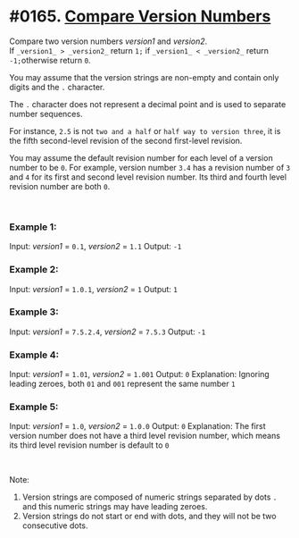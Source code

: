 # #0165. [Compare Version Numbers](https://leetcode.com/problems/compare-version-numbers/description/) 

Compare two version numbers _version1_ and _version2_.  
If `_version1_ > _version2_` return `1;` if `_version1_ < _version2_` return `-1;`otherwise return `0`.

You may assume that the version strings are non-empty and contain only digits and the `.` character.

The `.` character does not represent a decimal point and is used to separate number sequences.

For instance, `2.5` is not `two and a half` or `half way to version three`, it is the fifth second-level revision of the second first-level revision.

You may assume the default revision number for each level of a version number to be `0`. For example, version number `3.4` has a revision number of `3` and `4` for its first and second level revision number. Its third and fourth level revision number are both `0`.

 

### Example 1:

Input: _version1_ = `0.1`, _version2_ = `1.1`
Output: `-1`

### Example 2:
    
Input: _version1_ = `1.0.1`, _version2_ = `1`
Output: `1`

### Example 3:

Input: _version1_ = `7.5.2.4`, _version2_ = `7.5.3`
Output: `-1`

### Example 4:
        
Input: _version1_ = `1.01`, _version2_ = `1.001`
Output: `0`
Explanation: Ignoring leading zeroes, both `01` and `001` represent the same number `1`

### Example 5:
    
Input: _version1_ = `1.0`, _version2_ = `1.0.0`
Output: `0`
Explanation: The first version number does not have a third level revision number, which means its third level revision number is default to `0`

 

Note:
 1. Version strings are composed of numeric strings separated by dots `.` and this numeric strings may have leading zeroes. 
 2. Version strings do not start or end with dots, and they will not be two consecutive dots.  